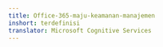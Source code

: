 ```yaml
---
title: Office-365-maju-keamanan-manajemen
inshort: terdefinisi
translator: Microsoft Cognitive Services
---
```




